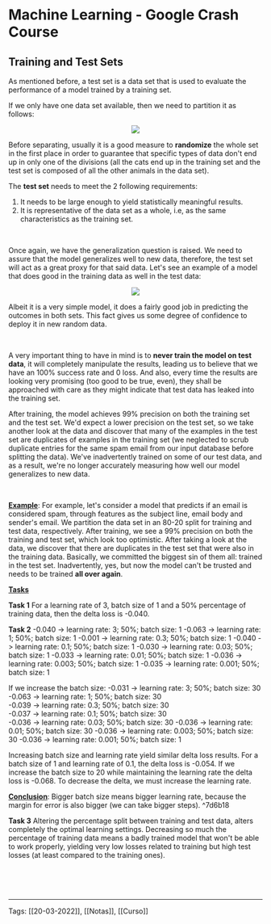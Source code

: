 # Machine Learning - Google Crash Course
## Training and Test Sets
As mentioned before, a test set is a data set that is used to evaluate the performance of a model trained by a training set.

If we only have one data set available, then we need to partition it as follows:
<p align="center">
	<img src="https://developers.google.com/machine-learning/crash-course/images/PartitionTwoSets.svg"/>
</p>

Before separating, usually it is a good measure to **randomize** the whole set in the first place in order to guarantee that specific types of data don't end up in only one of the divisions (all the cats end up in the training set and the test set is composed of all the other animals in the data set).

The **test set** needs to meet the 2 following requirements:
1. It needs to be large enough to yield statistically meaningful results.
2. It is representative of the data set as a whole, i.e, as the same characteristics as the training set.

&nbsp;

Once again, we have the generalization question is raised. We need to assure that the model generalizes well to new data, therefore, the test set will act as a great proxy for that said data. Let's see an example of a model that does good in the training data as well in the test data:
<p align="center">
	<img src="https://developers.google.com/machine-learning/crash-course/images/TrainingDataVsTestData.svg"/>
</p>


Albeit it is a very simple model, it does a fairly good job in predicting the outcomes in both sets. This fact gives us some degree of confidence to deploy it in new random data.

&nbsp;
 
A very important thing to have in mind is to **never train the model on test data**, it will completely manipulate the results, leading us to believe that we have an 100% success rate and 0 loss. And also, every time the results are looking very promising (too good to be true, even), they shall be approached with care as they might indicate that test data has leaked into the training set.
 
After training, the model achieves 99% precision on both the training set and the test set. We'd expect a lower precision on the test set, so we take another look at the data and discover that many of the examples in the test set are duplicates of examples in the training set (we neglected to scrub duplicate entries for the same spam email from our input database before splitting the data). We've inadvertently trained on some of our test data, and as a result, we're no longer accurately measuring how well our model generalizes to new data.
 
&nbsp;
&nbsp;

<u>**Example**</u>:
 For example, let's consider a model that predicts if an email is considered spam, through features as the subject line, email body and sender's email. We partition the data set in an 80-20 split for training and test data, respectively.  After training, we see a 99% precision on both the training and test set, which look too optimistic. After taking a look at the data, we discover that there are duplicates in the test set that were also in the training data. Basically, we committed the biggest sin of them all: trained in the test set. Inadvertently, yes, but now the model can't be trusted and needs to be trained **all over again**.
 
 <u>**Tasks**</u>
 
**Task 1**
For a learning rate of 3, batch size of 1 and a 50% percentage of training data, then the delta loss is -0.040.

**Task 2**
-0.040 -> learning rate: 3; 50%; batch size: 1
-0.063 -> learning rate: 1; 50%; batch size: 1
-0.001 -> learning rate: 0.3; 50%; batch size: 1
-0.040 -> learning rate: 0.1; 50%; batch size: 1 
-0.030 -> learning rate: 0.03; 50%; batch size: 1 
-0.033 -> learning rate: 0.01; 50%; batch size: 1 
-0.036 -> learning rate: 0.003; 50%; batch size: 1
-0.035 -> learning rate: 0.001; 50%; batch size: 1

If we increase the batch size:
-0.031 -> learning rate: 3; 50%; batch size: 30  
-0.063 -> learning rate: 1; 50%; batch size: 30  
-0.039 -> learning rate: 0.3; 50%; batch size: 30  
-0.037 -> learning rate: 0.1; 50%; batch size: 30  
-0.036 -> learning rate: 0.03; 50%; batch size: 30 
-0.036 -> learning rate: 0.01; 50%; batch size: 30
-0.036 -> learning rate: 0.003; 50%; batch size: 30
-0.036 -> learning rate: 0.001; 50%; batch size: 1

Increasing batch size and learning rate yield similar delta loss results.
For a batch size of 1 and learning rate of 0.1, the delta loss is -0.054. If we increase the batch size to 20 while maintaining the learning rate the delta loss is -0.068. To decrease the delta, we must increase the learning rate.

<u>**Conclusion**</u>: Bigger batch size means bigger learning rate, because the margin for error is also bigger (we can take bigger steps). ^7d6b18

**Task 3**
Altering the percentage split between training and test data, alters completely the optimal learning settings. Decreasing so much the percentage of training data means a badly trained model that won't be able to work properly, yielding very low losses related to training but high test losses (at least compared to the training ones).

&nbsp;  
&nbsp;  
&nbsp;  

 
---  
Tags:
[[20-03-2022]], [[Notas]], [[Curso]]